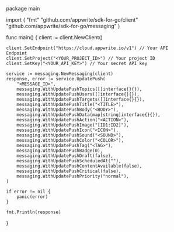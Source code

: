 package main

import (
    "fmt"
    "github.com/appwrite/sdk-for-go/client"
    "github.com/appwrite/sdk-for-go/messaging"
)

func main() {
    client := client.NewClient()

    client.SetEndpoint("https://cloud.appwrite.io/v1") // Your API Endpoint
    client.SetProject("<YOUR_PROJECT_ID>") // Your project ID
    client.SetKey("<YOUR_API_KEY>") // Your secret API key

    service := messaging.NewMessaging(client)
    response, error := service.UpdatePush(
        "<MESSAGE_ID>",
        messaging.WithUpdatePushTopics([]interface{}{}),
        messaging.WithUpdatePushUsers([]interface{}{}),
        messaging.WithUpdatePushTargets([]interface{}{}),
        messaging.WithUpdatePushTitle("<TITLE>"),
        messaging.WithUpdatePushBody("<BODY>"),
        messaging.WithUpdatePushData(map[string]interface{}{}),
        messaging.WithUpdatePushAction("<ACTION>"),
        messaging.WithUpdatePushImage("[ID1:ID2]"),
        messaging.WithUpdatePushIcon("<ICON>"),
        messaging.WithUpdatePushSound("<SOUND>"),
        messaging.WithUpdatePushColor("<COLOR>"),
        messaging.WithUpdatePushTag("<TAG>"),
        messaging.WithUpdatePushBadge(0),
        messaging.WithUpdatePushDraft(false),
        messaging.WithUpdatePushScheduledAt(""),
        messaging.WithUpdatePushContentAvailable(false),
        messaging.WithUpdatePushCritical(false),
        messaging.WithUpdatePushPriority("normal"),
    )

    if error != nil {
        panic(error)
    }

    fmt.Println(response)
}
